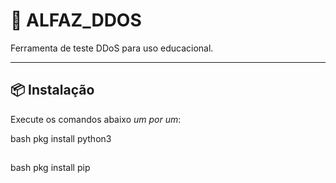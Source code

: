 # 🚀 ALFAZ_DDOS

Ferramenta de teste DDoS para uso educacional.

---

## 📦 Instalação

Execute os comandos abaixo *um por um*:

bash
pkg install python3

##

bash
pkg install pip
